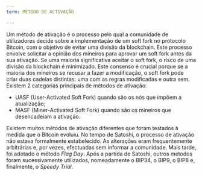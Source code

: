 ```yaml
---
term: MÉTODO DE ACTIVAÇÃO

---
```

Um método de ativação é o processo pelo qual a comunidade de utilizadores decide sobre a implementação de um soft fork no protocolo Bitcoin, com o objetivo de evitar uma divisão da blockchain. Este processo envolve solicitar a opinião dos mineiros para aprovar um soft fork antes da sua ativação. Se uma maioria significativa aceitar o soft fork, o risco de uma divisão da blockchain é minimizado. Este consenso é crucial porque se a maioria dos mineiros se recusar a fazer a modificação, o soft fork pode criar duas cadeias distintas: uma com as regras modificadas e outra sem. Existem 2 categorias principais de métodos de ativação:


- UASF (User-Activated Soft Fork) quando são os nós que impõem a atualização;
- MASF (Miner-Activated Soft Fork) quando são os mineiros que desencadeiam a ativação.

Existem muitos métodos de ativação diferentes que foram testados à medida que o Bitcoin evoluiu. No tempo de Satoshi, o processo de ativação não estava formalmente estabelecido. As alterações eram frequentemente arbitrárias e, por vezes, efectuadas sem informar a comunidade. Mais tarde, foi adotado o método *Flag Day*. Após a partida de Satoshi, outros métodos foram sucessivamente utilizados, nomeadamente o BIP34, o BIP9, o BIP8 e, finalmente, o *Speedy Trial*.